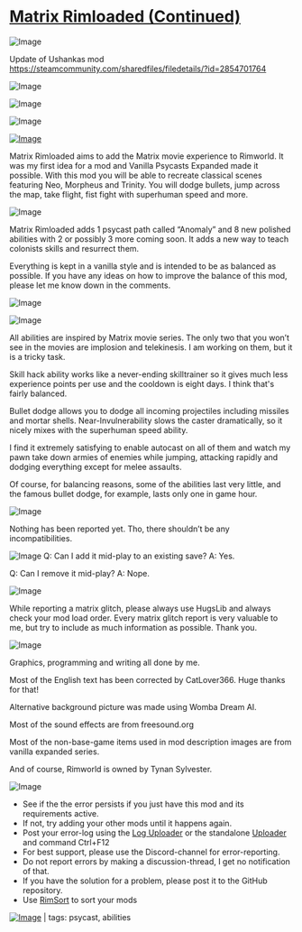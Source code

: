 # [Matrix Rimloaded (Continued)](https://steamcommunity.com/sharedfiles/filedetails/?id=2889861094)

![Image](https://i.imgur.com/buuPQel.png)

Update of Ushankas mod
https://steamcommunity.com/sharedfiles/filedetails/?id=2854701764

![Image](https://i.imgur.com/pufA0kM.png)
	
![Image](https://i.imgur.com/Z4GOv8H.png)

![Image]( https://i.imgur.com/4Le2MFH.png )

[![Image](https://i.imgur.com/N7PmE7J.png)](https://steamcommunity.com/workshop/filedetails/?id=2023507013)

Matrix Rimloaded aims to add the Matrix movie experience to Rimworld. It was my first idea for a mod and Vanilla Psycasts Expanded made it possible. With this mod you will be able to recreate classical scenes featuring Neo, Morpheus and Trinity. You will dodge bullets, jump across the map, take flight, fist fight with superhuman speed and more.

![Image]( https://i.imgur.com/nF6Nhd5.png )

Matrix Rimloaded adds 1 psycast path called “Anomaly” and 8 new polished abilities with 2 or possibly 3 more coming soon. It adds a new way to teach colonists skills and resurrect them.

Everything is kept in a vanilla style and is intended to be as balanced as possible. If you have any ideas on how to improve the balance of this mod, please let me know down in the comments.

![Image]( https://i.imgur.com/OiDijWM.png )

![Image]( https://i.imgur.com/hgnVcSd.png )

All abilities are inspired by Matrix movie series. The only two that you won’t see in the movies are implosion and telekinesis. I am working on them, but it is a tricky task.

Skill hack ability works like a never-ending skilltrainer so it gives much less experience points per use and the cooldown is eight days. I think that's fairly balanced.

Bullet dodge allows you to dodge all incoming projectiles including missiles and mortar shells.
Near-Invulnerability slows the caster dramatically, so it nicely mixes with the superhuman speed ability.

I find it extremely satisfying to enable autocast on all of them and watch my pawn take down armies of enemies while jumping, attacking rapidly and dodging everything except for melee assaults.

Of course, for balancing reasons, some of the abilities last very little, and the famous bullet dodge, for example, lasts only one in game hour.

![Image]( https://i.imgur.com/qWX3xng.png )

Nothing has been reported yet. Tho, there shouldn’t be any incompatibilities.

![Image]( https://i.imgur.com/UeL4XRh.png )
Q: Can I add it mid-play to an existing save?
A: Yes.

Q: Can I remove it mid-play?
A: Nope.

![Image]( https://i.imgur.com/CAuzJT9.png )

While reporting a matrix glitch, please always use HugsLib and always check your mod load order. Every matrix glitch report is very valuable to me, but try to include as much information as possible. Thank you.

![Image]( https://i.imgur.com/hbyoBiw.png )

Graphics, programming and writing all done by me.

Most of the English text has been corrected by CatLover366. Huge thanks for that!

Alternative background picture was made using Womba Dream AI.

Most of the sound effects are from freesound.org

Most of the non-base-game items used in mod description images are from vanilla expanded series.

And of course, Rimworld is owned by Tynan Sylvester.
	
![Image](https://i.imgur.com/PwoNOj4.png)



-  See if the the error persists if you just have this mod and its requirements active.
-  If not, try adding your other mods until it happens again.
-  Post your error-log using the [Log Uploader](https://steamcommunity.com/sharedfiles/filedetails/?id=2873415404) or the standalone [Uploader](https://steamcommunity.com/sharedfiles/filedetails/?id=2873415404) and command Ctrl+F12
-  For best support, please use the Discord-channel for error-reporting.
-  Do not report errors by making a discussion-thread, I get no notification of that.
-  If you have the solution for a problem, please post it to the GitHub repository.
-  Use [RimSort](https://github.com/RimSort/RimSort/releases/latest) to sort your mods

 

[![Image](https://img.shields.io/github/v/release/emipa606/MatrixRimloaded?label=latest%20version&style=plastic&color=9f1111&labelColor=black)](https://steamcommunity.com/sharedfiles/filedetails/changelog/2889861094) | tags:  psycast,  abilities
